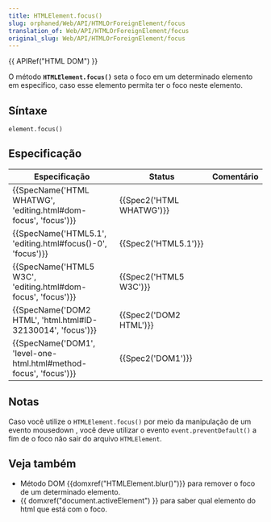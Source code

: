 ```yaml
---
title: HTMLElement.focus()
slug: orphaned/Web/API/HTMLOrForeignElement/focus
translation_of: Web/API/HTMLOrForeignElement/focus
original_slug: Web/API/HTMLOrForeignElement/focus
---
```


{{ APIRef("HTML DOM") }}

O método **`HTMLElement.focus()`** seta o foco em um determinado elemento em especifico, caso esse elemento permita ter o foco neste elemento.

## Síntaxe

```
element.focus()
```

## Especificação

| Especificação                                                                            | Status                           | Comentário |
| ---------------------------------------------------------------------------------------- | -------------------------------- | ---------- |
| {{SpecName('HTML WHATWG', 'editing.html#dom-focus', 'focus')}}     | {{Spec2('HTML WHATWG')}} |            |
| {{SpecName('HTML5.1', 'editing.html#focus()-0', 'focus')}}             | {{Spec2('HTML5.1')}}     |            |
| {{SpecName('HTML5 W3C', 'editing.html#dom-focus', 'focus')}}         | {{Spec2('HTML5 W3C')}}     |            |
| {{SpecName('DOM2 HTML', 'html.html#ID-32130014', 'focus')}}         | {{Spec2('DOM2 HTML')}}     |            |
| {{SpecName('DOM1', 'level-one-html.html#method-focus', 'focus')}} | {{Spec2('DOM1')}}         |            |

## Notas

Caso você utilize o `HTMLElement.focus()` por meio da manipulação de um evento mousedown , você deve utilizar o evento `event.preventDefault()` a fim de o foco não sair do arquivo `HTMLElement`.

## Veja também

- Método DOM {{domxref("HTMLElement.blur()")}} para remover o foco de um determinado elemento.
- {{ domxref("document.activeElement") }} para saber qual elemento do html que está com o foco.
